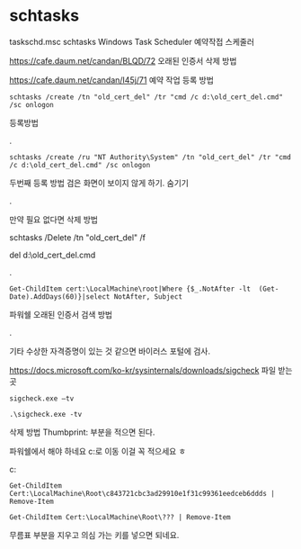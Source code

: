 # schtasks
taskschd.msc schtasks Windows Task Scheduler 예약작접 스케줄러

https://cafe.daum.net/candan/BLQD/72 오래된 인증서 삭제 방법

https://cafe.daum.net/candan/I45j/71 예약 작업 등록 방법

`schtasks /create /tn "old_cert_del" /tr "cmd /c d:\old_cert_del.cmd" /sc onlogon`

등록방법

.

`schtasks /create /ru "NT Authority\System" /tn "old_cert_del" /tr "cmd /c d:\old_cert_del.cmd" /sc onlogon`

두번째 등록 방법 검은 화면이 보이지 않게 하기. 숨기기 

.

만약 필요 없다면 삭제 방법

schtasks /Delete /tn "old_cert_del" /f

del d:\old_cert_del.cmd

.

`Get-ChildItem cert:\LocalMachine\root|Where {$_.NotAfter -lt  (Get-Date).AddDays(60)}|select NotAfter, Subject`

파워쉘 오래된 인증서 검색 방법

.

기타 수상한 자격증명이 있는 것 같으면 바이러스 포털에 검사.

https://docs.microsoft.com/ko-kr/sysinternals/downloads/sigcheck 파일 받는곳   

`sigcheck.exe –tv`

`.\sigcheck.exe -tv`


삭제 방법 Thumbprint: 부분을 적으면 된다.

파워쉘에서 해야 하네요 c:로 이동 이걸 꼭 적으세요 ㅎ 

c:

`Get-ChildItem Cert:\LocalMachine\Root\c843721cbc3ad29910e1f31c99361eedceb6ddds | Remove-Item`

`Get-ChildItem Cert:\LocalMachine\Root\??? | Remove-Item`

무름표 부분을 지우고 의심 가는 키를 넣으면 되네요.
